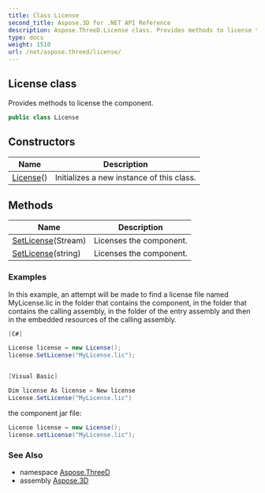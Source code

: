 ```yaml
---
title: Class License
second_title: Aspose.3D for .NET API Reference
description: Aspose.ThreeD.License class. Provides methods to license the component
type: docs
weight: 1510
url: /net/aspose.threed/license/
---
```

## License class

Provides methods to license the component.

```csharp
public class License
```

## Constructors

| Name | Description |
| --- | --- |
| [License](license/)() | Initializes a new instance of this class. |

## Methods

| Name | Description |
| --- | --- |
| [SetLicense](../../aspose.threed/license/setlicense/#setlicense)(Stream) | Licenses the component. |
| [SetLicense](../../aspose.threed/license/setlicense/#setlicense_1)(string) | Licenses the component. |

### Examples

In this example, an attempt will be made to find a license file named MyLicense.lic in the folder that contains  the component, in the folder that contains the calling assembly, in the folder of the entry assembly and then in the embedded resources of the calling assembly.

```csharp
[C#]

License license = new License();
license.SetLicense("MyLicense.lic");


[Visual Basic]

Dim license As license = New license
License.SetLicense("MyLicense.lic")
```

the component jar file:

```csharp
License license = new License();
license.setLicense("MyLicense.lic");
```

### See Also

* namespace [Aspose.ThreeD](../../aspose.threed/)
* assembly [Aspose.3D](../../)


